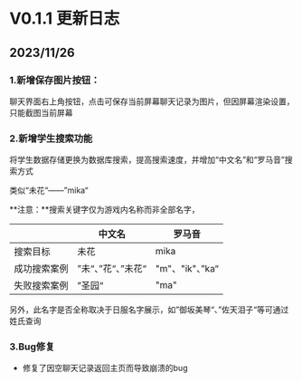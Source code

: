 # V0.1.1 更新日志

## 2023/11/26

### 1.新增保存图片按钮：

聊天界面右上角按钮，点击可保存当前屏幕聊天记录为图片，但因屏幕渲染设置，只能截图当前屏幕

### 2.新增学生搜索功能

将学生数据存储更换为数据库搜索，提高搜索速度，并增加“中文名”和“罗马音”搜索方式

类似“未花“——”mika“

**注意：**搜索关键字仅为游戏内名称而非全部名字，

|              | 中文名             | 罗马音          |
| ------------ | ------------------ | --------------- |
| 搜索目标     | 未花               | mika            |
| 成功搜索案例 | ”未“、”花“、”未花“ | "m"、"ik"、”ka“ |
| 失败搜索案例 | ”圣园“             | "ma"            |

另外，此名字是否全称取决于日服名字展示，如”御坂美琴“、”佐天泪子“等可通过姓氏查询

### 3.Bug修复

- 修复了因空聊天记录返回主页而导致崩溃的bug

